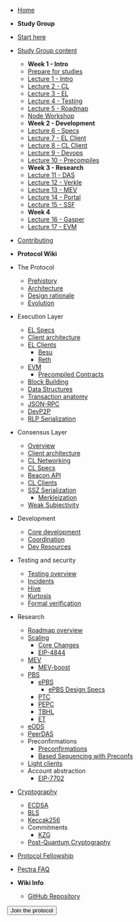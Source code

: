 - [Home](readme.md)
- **Study Group**
- [Start here](/eps/intro.md)
- [Study Group content](/eps/schedule.md)
  - **Week 1 - Intro**
  - [Prepare for studies](/eps/week0.md)
  - [Lecture 1 - Intro](/eps/week1.md)
  - [Lecture 2 - CL](/eps/week3.md)
  - [Lecture 3 - EL](/eps/week2.md)
  - [Lecture 4 - Testing](/eps/week4.md)
  - [Lecture 5 - Roadmap](/eps/week5.md)
  - [Node Workshop](/eps/nodes_workshop.md)
  - **Week 2 - Development**
  - [Lecture 6 - Specs](/eps/week6-dev.md)
  - [Lecture 7 - EL Client](/eps/week7-dev.md)
  - [Lecture 8 - CL Client](/eps/week8-dev.md)
  - [Lecture 9 - Devops](/eps/week9-dev.md)
  - [Lecture 10 - Precompiles](/eps/week10-dev.md)
  - **Week 3 - Research**
  - [Lecture 11 - DAS](/eps/week6-research.md)  
  - [Lecture 12 - Verkle](/eps/week7-research.md)
  - [Lecture 13 - MEV](/eps/week8-research.md)
  - [Lecture 14 - Portal](/eps/week9-research.md)
  - [Lecture 15 - SSF](/eps/week10-research.md)
  - **Week 4**
  - [Lecture 16 - Gasper](/eps/day16.md)
  - [Lecture 17 - EVM](/eps/day17.md)
- [Contributing](contributing.md)
- **Protocol Wiki**
- The Protocol
  - [Prehistory](/wiki/protocol/prehistory.md)
  - [Architecture](/wiki/protocol/architecture.md)
  - [Design rationale](/wiki/protocol/design-rationale.md)
  - [Evolution](/wiki/protocol/history.md)
- Execution Layer
  - [EL Specs](/wiki/EL/el-specs.md)
  - [Client architecture](/wiki/EL/el-architecture.md)
  - [EL Clients](/wiki/EL/el-clients.md)
    - [Besu](/wiki/EL/clients/besu.md)
    - [Reth](/wiki/EL/clients/reth.md)
  - [EVM](/wiki/EL/evm.md)
    - [Precompiled Contracts](/wiki/EL/precompiled-contracts.md)
  - [Block Building](/wiki/EL/block-production.md)
  - [Data Structures](/wiki/EL/data-structures.md)
  - [Transaction anatomy](/wiki/EL/transaction.md)
  - [JSON-RPC](/wiki/EL/JSON-RPC.md)
  - [DevP2P](/wiki/EL/devp2p.md)
  - [RLP Serialization](/wiki/EL/RLP.md)
- Consensus Layer
  - [Overview](/wiki/CL/overview.md)
  - [Client architecture](/wiki/CL/cl-architecture.md)
  - [CL Networking](/wiki/CL/cl-networking.md)
  - [CL Specs](/wiki/CL/cl-specs.md)
  - [Beacon API](/wiki/CL/beacon-api.md)
  - [CL Clients](/wiki/CL/cl-clients.md)
  - [SSZ Serialization](/wiki/CL/SSZ.md)
    - [Merkleization](/wiki/CL/merkleization.md)
  - [Weak Subjectivity](/wiki/CL/syncing.md)
- Development
  - [Core development](/wiki/dev/core-development.md)
  - [Coordination](/wiki/dev/pm.md)
  - [Dev Resources](/wiki/dev/cs-resources.md)
- Testing and security
  - [Testing overview](/wiki/testing/overview.md)
  - [Incidents](/wiki/testing/incidents.md)
  - [Hive](/wiki/testing/hive.md)
  - [Kurtosis](/wiki/testing/kurtosis.md)
  - [Formal verification](/wiki/testing/formal-verification.md)
- Research
  - [Roadmap overview](/wiki/research/roadmap.md)
  - [Scaling](/wiki/research/scaling/scaling.md)
    - [Core Changes](/wiki/research/scaling/core-changes/core-changes.md)
    - [EIP-4844](/wiki/research/scaling/core-changes/eip-4844.md)
  - [MEV](/wiki/research/PBS/mev.md)
    - [MEV-boost](/wiki/research/PBS/mev-boost.md)
  - [PBS](/wiki/research/PBS/pbs.md)
    - [ePBS](/wiki/research/PBS/ePBS.md)
      - [ePBS Design Specs](/wiki/research/PBS/ePBS-Specs.md)
    - [PTC](/wiki/research/PBS/PTC.md)
    - [PEPC](/wiki/research/PBS/PEPC.md)
    - [TBHL](/wiki/research/PBS/TBHL.md)
    - [ET](/wiki/research/PBS/ET.md)
  - [eODS](/wiki/research/eODS.md)
  - [PeerDAS](/wiki/research/peerdas.md)
  - Preconfirmations
    - [Preconfirmations](/wiki/research/Preconfirmations/Preconfirmations.md)
    - [Based Sequencing with Preconfs](/wiki/research/Preconfirmations/BasedSequencingPreconfs.md)
  - [Light clients](/wiki/research/light-clients.md)
  - Account abstraction
    - [EIP-7702](/wiki/research/account-abstraction/eip-7702.md)
- [Cryptography](/wiki/Cryptography/intro.md)
  - [ECDSA](/wiki/Cryptography/ecdsa.md)
  - [BLS](/wiki/Cryptography/bls.md)
  - [Keccak256](/wiki/Cryptography/keccak256.md)
  - Commitments
    - [KZG](/wiki/Cryptography/KZG.md)
  - [Post-Quantum Cryptography](/wiki/Cryptography/post-quantum-cryptography.md)
- [Protocol Fellowship](/wiki/epf.md)
- [Pectra FAQ](/wiki/pectra-faq.md)

- **Wiki Info**
  - [GitHub Repository](https://github.com/eth-protocol-fellows/protocol-studies)

<form action="https://epf.wiki/#/eps/intro" target="_blank">
  <input type="submit" value="Join the protocol" class="btn-primary" />
</form>

